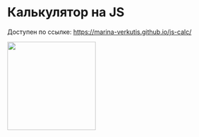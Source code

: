 # Калькулятор на JS

Доступен по ссылке: https://marina-verkutis.github.io/js-calc/

<img src="https://github.com/marina-verkutis/js-calc/assets/124586787/a87a3145-217c-4d25-806c-ff1fe25dceae"  width="200" >
